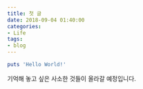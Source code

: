 ```yaml
---
title: 첫 글
date: 2018-09-04 01:40:00
categories:
- Life
tags:
- blog
---
```


```ruby
puts 'Hello World!'
```

기억해 놓고 싶은 사소한 것들이 올라갈 예정입니다.